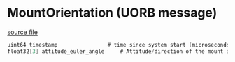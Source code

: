 # MountOrientation (UORB message)



[source file](https://github.com/PX4/PX4-Autopilot/blob/main/msg/MountOrientation.msg)

```c
uint64 timestamp				# time since system start (microseconds)
float32[3] attitude_euler_angle		# Attitude/direction of the mount as euler angles in rad

```
